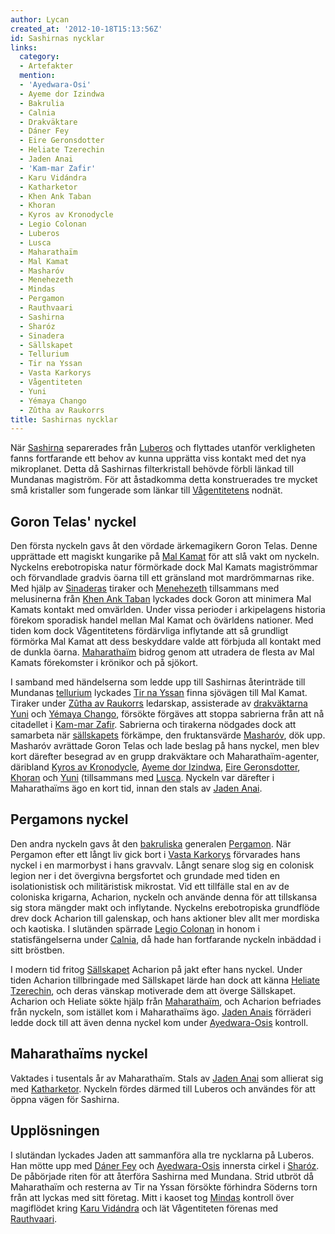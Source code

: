 ```yaml
---
author: Lycan
created_at: '2012-10-18T15:13:56Z'
id: Sashirnas nycklar
links:
  category:
  - Artefakter
  mention:
  - 'Ayedwara-Osi'
  - Ayeme dor Izindwa
  - Bakrulia
  - Calnia
  - Drakväktare
  - Dáner Fey
  - Eire Geronsdotter
  - Heliate Tzerechin
  - Jaden Anai
  - 'Kam-mar Zafir'
  - Karu Vidándra
  - Katharketor
  - Khen Ank Taban
  - Khoran
  - Kyros av Kronodycle
  - Legio Colonan
  - Luberos
  - Lusca
  - Maharathaïm
  - Mal Kamat
  - Masharóv
  - Menehezeth
  - Mindas
  - Pergamon
  - Rauthvaari
  - Sashirna
  - Sharóz
  - Sinadera
  - Sällskapet
  - Tellurium
  - Tir na Yssan
  - Vasta Karkorys
  - Vågentiteten
  - Yuni
  - Yémaya Chango
  - Zûtha av Raukorrs
title: Sashirnas nycklar
---
```


När [Sashirna] separerades från [Luberos] och flyttades utanför verkligheten fanns fortfarande ett
behov av kunna upprätta viss kontakt med det nya mikroplanet. Detta då Sashirnas filterkristall
behövde förbli länkad till Mundanas magiström. För att åstadkomma detta konstruerades tre mycket små
kristaller som fungerade som länkar till [Vågentitetens] nodnät.

Goron Telas' nyckel
-------------------

Den första nyckeln gavs åt den vördade ärkemagikern Goron Telas. Denne upprättade ett magiskt
kungarike på [Mal Kamat] för att slå vakt om nyckeln. Nyckelns erebotropiska natur förmörkade dock
Mal Kamats magiströmmar och förvandlade gradvis öarna till ett gränsland mot mardrömmarnas rike. Med
hjälp av [Sinaderas] tiraker och [Menehezeth] tillsammans med melusinerna från [Khen Ank Taban]
lyckades dock Goron att minimera Mal Kamats kontakt med omvärlden. Under vissa perioder i
arkipelagens historia förekom sporadisk handel mellan Mal Kamat och övärldens nationer. Med tiden
kom dock Vågentitetens fördärvliga inflytande att så grundligt förmörka Mal Kamat att dess
beskyddare valde att förbjuda all kontakt med de dunkla öarna. [Maharathaïm] bidrog genom att
utradera de flesta av Mal Kamats förekomster i krönikor och på sjökort.

I samband med händelserna som ledde upp till Sashirnas återinträde till Mundanas [tellurium]
lyckades [Tir na Yssan] finna sjövägen till Mal Kamat. Tiraker under [Zûtha av Raukorrs] ledarskap,
assisterade av [drakväktarna] [Yuni] och [Yémaya Chango], försökte förgäves att stoppa sabrierna
från att nå citadellet i [Kam-mar Zafir]. Sabrierna och tirakerna nödgades dock att samarbeta när
[sällskapets] förkämpe, den fruktansvärde [Masharóv], dök upp. Masharóv avrättade Goron Telas och
lade beslag på hans nyckel, men blev kort därefter besegrad av en grupp drakväktare och
Maharathaïm-agenter, däribland [Kyros av Kronodycle], [Ayeme dor Izindwa], [Eire Geronsdotter],
[Khoran] och [Yuni] (tillsammans med [Lusca]. Nyckeln var därefter i Maharathaïms ägo en kort tid,
innan den stals av [Jaden Anai].

Pergamons nyckel
----------------

Den andra nyckeln gavs åt den [bakruliska] generalen [Pergamon]. När Pergamon efter ett långt liv
gick bort i [Vasta Karkorys] förvarades hans nyckel i en marmorbyst i hans gravvalv. Långt senare
slog sig en colonisk legion ner i det övergivna bergsfortet och grundade med tiden en
isolationistisk och militäristisk mikrostat. Vid ett tillfälle stal en av de coloniska krigarna,
Acharion, nyckeln och använde denna för att tillskansa sig stora mängder makt och inflytande.
Nyckelns erebotropiska grundflöde drev dock Acharion till galenskap, och hans aktioner blev allt mer
mordiska och kaotiska. I slutänden spärrade [Legio Colonan] in honom i statisfängelserna under
[Calnia], då hade han fortfarande nyckeln inbäddad i sitt bröstben.

I modern tid fritog [Sällskapet][sällskapets] Acharion på jakt efter hans nyckel. Under tiden
Acharion tillbringade med Sällskapet lärde han dock att känna [Heliate Tzerechin], och deras vänskap
motiverade dem att överge Sällskapet. Acharion och Heliate sökte hjälp från [Maharathaïm], och
Acharion befriades från nyckeln, som istället kom i Maharathaïms ägo. [Jaden Anais][Jaden Anai]
förräderi ledde dock till att även denna nyckel kom under [Ayedwara-Osis] kontroll.

Maharathaïms nyckel
-------------------

Vaktades i tusentals år av Maharathaïm. Stals av [Jaden Anai] som allierat sig med [Katharketor].
Nyckeln fördes därmed till Luberos och användes för att öppna vägen för Sashirna.

Upplösningen
------------

I slutändan lyckades Jaden att sammanföra alla tre nycklarna på Luberos. Han mötte upp med [Dáner
Fey] och [Ayedwara-Osis] innersta cirkel i [Sharóz]. De påbörjade riten för att återföra Sashirna
med Mundana. Strid utbröt då Maharathaïm och resterna av Tir na Yssan försökte förhindra Söderns
torn från att lyckas med sitt företag. Mitt i kaoset tog [Mindas] kontroll över magiflödet kring
[Karu Vidándra] och lät Vågentiteten förenas med [Rauthvaari].

  [Sashirna]: Sashirna
  [Luberos]: Luberos
  [Vågentitetens]: Vågentiteten
  [Mal Kamat]: Mal_Kamat
  [Sinaderas]: Sinadera
  [Menehezeth]: Menehezeth
  [Khen Ank Taban]: Khen_Ank_Taban
  [Maharathaïm]: Maharathaïm
  [tellurium]: Tellurium
  [Tir na Yssan]: Tir_na_Yssan
  [Zûtha av Raukorrs]: Zûtha_av_Raukorrs
  [drakväktarna]: Drakväktare
  [Yuni]: Yuni
  [Yémaya Chango]: Yémaya_Chango
  [Kam-mar Zafir]: Kam-mar_Zafir
  [sällskapets]: Sällskapet
  [Masharóv]: Masharóv
  [Kyros av Kronodycle]: Kyros_av_Kronodycle
  [Ayeme dor Izindwa]: Ayeme_dor_Izindwa
  [Eire Geronsdotter]: Eire_Geronsdotter
  [Khoran]: Khoran
  [Lusca]: Lusca
  [Jaden Anai]: Jaden_Anai
  [bakruliska]: Bakrulia
  [Pergamon]: Pergamon
  [Vasta Karkorys]: Vasta_Karkorys
  [Legio Colonan]: Legio_Colonan
  [Calnia]: Calnia
  [Heliate Tzerechin]: Heliate_Tzerechin
  [Ayedwara-Osis]: Ayedwara-Osi
  [Katharketor]: Katharketor
  [Dáner Fey]: Dáner_Fey
  [Sharóz]: Sharóz
  [Mindas]: Mindas
  [Karu Vidándra]: Karu_Vidándra
  [Rauthvaari]: Rauthvaari